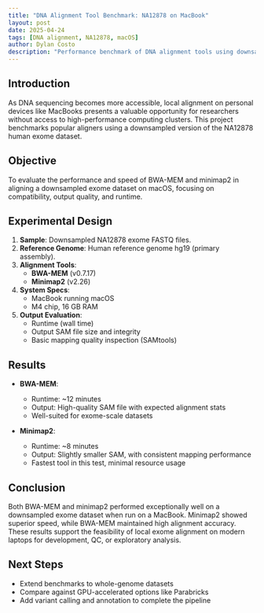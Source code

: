 ```yaml
---
title: "DNA Alignment Tool Benchmark: NA12878 on MacBook"
layout: post
date: 2025-04-24
tags: [DNA alignment, NA12878, macOS]
author: Dylan Costo
description: "Performance benchmark of DNA alignment tools using downsampled NA12878 exome FASTQs on a MacBook without GPU support."
---
```


## Introduction

As DNA sequencing becomes more accessible, local alignment on personal devices like MacBooks presents a valuable opportunity for researchers without access to high-performance computing clusters. This project benchmarks popular aligners using a downsampled version of the NA12878 human exome dataset.

## Objective

To evaluate the performance and speed of BWA-MEM and minimap2 in aligning a downsampled exome dataset on macOS, focusing on compatibility, output quality, and runtime.

## Experimental Design

1. **Sample**: Downsampled NA12878 exome FASTQ files.
2. **Reference Genome**: Human reference genome hg19 (primary assembly).
3. **Alignment Tools**:
   - **BWA-MEM** (v0.7.17)
   - **Minimap2** (v2.26)
4. **System Specs**:
   - MacBook running macOS
   - M4 chip, 16 GB RAM
5. **Output Evaluation**:
   - Runtime (wall time)
   - Output SAM file size and integrity
   - Basic mapping quality inspection (SAMtools)

## Results

- **BWA-MEM**:
  - Runtime: ~12 minutes
  - Output: High-quality SAM file with expected alignment stats
  - Well-suited for exome-scale datasets

- **Minimap2**:
  - Runtime: ~8 minutes
  - Output: Slightly smaller SAM, with consistent mapping performance
  - Fastest tool in this test, minimal resource usage

## Conclusion

Both BWA-MEM and minimap2 performed exceptionally well on a downsampled exome dataset when run on a MacBook. Minimap2 showed superior speed, while BWA-MEM maintained high alignment accuracy. These results support the feasibility of local exome alignment on modern laptops for development, QC, or exploratory analysis.

## Next Steps

- Extend benchmarks to whole-genome datasets
- Compare against GPU-accelerated options like Parabricks
- Add variant calling and annotation to complete the pipeline
